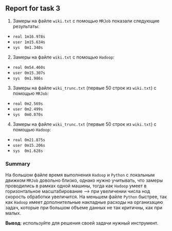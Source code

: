 ##  Report for task 3
1. Замеры на файле `wiki.txt` с помощью `MRJob` показали следующие результаты:
  * `real 1m16.978s`
  * `user 1m15.634s`
  * `sys  0m1.340s`
2.  Замеры на файле `wiki.txt` с помощью `Hadoop`:
  * `real 0m54.460s`
  * `user 0m15.307s`
  * `sys  0m1.986s`
3. Замеры на файле `wiki_trunc.txt` (первые 50 строк из `wiki.txt`) с помощью `MRJob`:
  * `real 0m2.569s`
  * `user 0m2.499s`
  * `sys  0m0.070s`
4. Замеры на файле `wiki_trunc.txt` (первые 50 строк из `wiki.txt`) с помощью `Hadoop`:
  * `real 0m21.875s`
  * `user 0m15.206s`
  * `sys  0m1.628s`

###  Summary
На большом файле время выполнения `Hadoop` и `Python` с локальным движком `MRJob` довольно близко, однако нужно учитывать, 
что замеры проводились в рамках одной машины, тогда как `Hadoop` умеет в горизонтальное масштабирование --> при увеличении
числа нод скорость обработки увеличится.
На меньшем файле `Python` быстрее, так как `Hadoop` имеет дополнительные накладные расходы на организацию задач, 
которые при большом объеме данных не так критичны, как при малых.

**Вывод**: используйте для решения своей задачи нужный инструмент.
